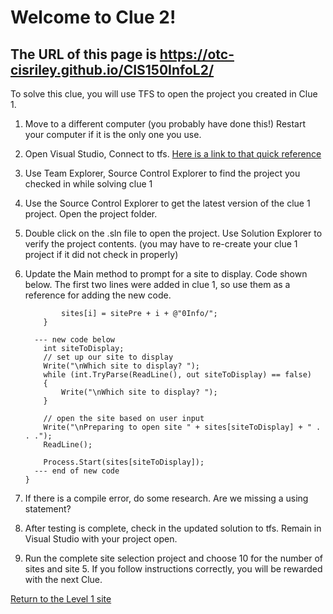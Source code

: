 # Welcome to Clue 2! 

## The URL of this page is https://otc-cisriley.github.io/CIS150InfoL2/

To solve this clue, you will use TFS to open the project you created in Clue 1.


1.	Move to a different computer (you probably have done this!) Restart your computer if it is the only one you use.

2.	Open Visual Studio, Connect to tfs. [Here is a link to that quick reference](https://github.com/OTC-CISRiley/CIS150InfoLevel1/blob/master/docs/ConnecttoTFS.pdf)

3.	Use Team Explorer, Source Control Explorer to find the project you checked in while solving clue 1

4.	Use the Source Control Explorer to get the latest version of the clue 1 project. Open the project folder.

5.  Double click on the .sln file to open the project. Use Solution Explorer to verify the project contents.
    (you may have to re-create your clue 1 project if it did not check in properly)
    
6.	Update the Main method to prompt for a site to display. Code shown below. The first two lines 
    were added in clue 1, so use them as a reference for adding the new code.

                sites[i] = sitePre + i + @"0Info/";
            }

          --- new code below
            int siteToDisplay;
            // set up our site to display
            Write("\nWhich site to display? ");
            while (int.TryParse(ReadLine(), out siteToDisplay) == false)
            {
                Write("\nWhich site to display? ");
            }

            // open the site based on user input
            Write("\nPreparing to open site " + sites[siteToDisplay] + " . . .");
            ReadLine();

            Process.Start(sites[siteToDisplay]);
          --- end of new code
        }

7.  If there is a compile error, do some research. Are we missing a using statement?

8.	After testing is complete, check in the updated solution to tfs. Remain in Visual Studio with your project open.

9.	Run the complete site selection project and choose 10 for the number of sites and site 5. If you follow instructions correctly, you will be rewarded with the next Clue.


[Return to the Level 1 site](https://otc-cisriley.github.io/CIS150InfoLevel1/)
